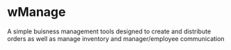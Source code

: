 # wManage
 A simple buisness management tools designed to create and distribute orders as well as manage inventory and manager/employee communication
